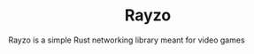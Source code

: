 <h1 align="center">
    Rayzo
    <br>
</h1>

Rayzo is a simple Rust networking library meant for video games
